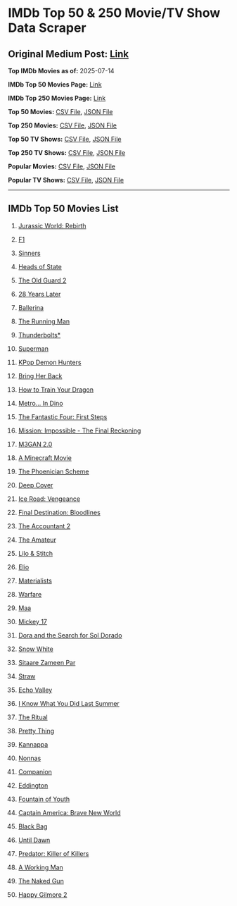 # IMDb Top 50 & 250 Movie/TV Show Data Scraper

## Original Medium Post: [Link](https://medium.com/@nishantsahoo/which-movie-should-i-watch-5c83a3c0f5b1)

**Top IMDb Movies as of:** 2025-07-14

**IMDb Top 50 Movies Page:** [Link](https://www.imdb.com/search/title/?title_type=feature&release_date=2025-01-01,2025-12-31)

**IMDb Top 250 Movies Page:** [Link](https://www.imdb.com/chart/top/)

**Top 50 Movies:** [CSV File](/data/top50/movies.csv), [JSON File](/data/top50/movies.json)

**Top 250 Movies:** [CSV File](/data/top250/movies.csv), [JSON File](/data/top250/movies.json)

**Top 50 TV Shows:** [CSV File](/data/top50/shows.csv), [JSON File](/data/top50/shows.json)

**Top 250 TV Shows:** [CSV File](/data/top250/shows.csv), [JSON File](/data/top250/shows.json)

**Popular Movies:** [CSV File](/data/popular/movies.csv), [JSON File](/data/popular/movies.json)

**Popular TV Shows:** [CSV File](/data/popular/shows.csv), [JSON File](/data/popular/shows.json)

---

## IMDb Top 50 Movies List

1. [Jurassic World: Rebirth](https://www.imdb.com/title/tt31036941/)

2. [F1](https://www.imdb.com/title/tt16311594/)

3. [Sinners](https://www.imdb.com/title/tt31193180/)

4. [Heads of State](https://www.imdb.com/title/tt13357520/)

5. [The Old Guard 2](https://www.imdb.com/title/tt14961624/)

6. [28 Years Later](https://www.imdb.com/title/tt10548174/)

7. [Ballerina](https://www.imdb.com/title/tt7181546/)

8. [The Running Man](https://www.imdb.com/title/tt14107334/)

9. [Thunderbolts\*](https://www.imdb.com/title/tt20969586/)

10. [Superman](https://www.imdb.com/title/tt5950044/)

11. [KPop Demon Hunters](https://www.imdb.com/title/tt14205554/)

12. [Bring Her Back](https://www.imdb.com/title/tt32246771/)

13. [How to Train Your Dragon](https://www.imdb.com/title/tt26743210/)

14. [Metro... In Dino](https://www.imdb.com/title/tt24225606/)

15. [The Fantastic Four: First Steps](https://www.imdb.com/title/tt10676052/)

16. [Mission: Impossible - The Final Reckoning](https://www.imdb.com/title/tt9603208/)

17. [M3GAN 2.0](https://www.imdb.com/title/tt26342662/)

18. [A Minecraft Movie](https://www.imdb.com/title/tt3566834/)

19. [The Phoenician Scheme](https://www.imdb.com/title/tt30840798/)

20. [Deep Cover](https://www.imdb.com/title/tt31121295/)

21. [Ice Road: Vengeance](https://www.imdb.com/title/tt27621210/)

22. [Final Destination: Bloodlines](https://www.imdb.com/title/tt9619824/)

23. [The Accountant 2](https://www.imdb.com/title/tt7068946/)

24. [The Amateur](https://www.imdb.com/title/tt0899043/)

25. [Lilo & Stitch](https://www.imdb.com/title/tt11655566/)

26. [Elio](https://www.imdb.com/title/tt4900148/)

27. [Materialists](https://www.imdb.com/title/tt30253473/)

28. [Warfare](https://www.imdb.com/title/tt31434639/)

29. [Maa](https://www.imdb.com/title/tt30496762/)

30. [Mickey 17](https://www.imdb.com/title/tt12299608/)

31. [Dora and the Search for Sol Dorado](https://www.imdb.com/title/tt32621553/)

32. [Snow White](https://www.imdb.com/title/tt6208148/)

33. [Sitaare Zameen Par](https://www.imdb.com/title/tt29471573/)

34. [Straw](https://www.imdb.com/title/tt32550101/)

35. [Echo Valley](https://www.imdb.com/title/tt27052633/)

36. [I Know What You Did Last Summer](https://www.imdb.com/title/tt4045450/)

37. [The Ritual](https://www.imdb.com/title/tt32194932/)

38. [Pretty Thing](https://www.imdb.com/title/tt29474633/)

39. [Kannappa](https://www.imdb.com/title/tt5306972/)

40. [Nonnas](https://www.imdb.com/title/tt28309594/)

41. [Companion](https://www.imdb.com/title/tt26584495/)

42. [Eddington](https://www.imdb.com/title/tt31176520/)

43. [Fountain of Youth](https://www.imdb.com/title/tt27075958/)

44. [Captain America: Brave New World](https://www.imdb.com/title/tt14513804/)

45. [Black Bag](https://www.imdb.com/title/tt30988739/)

46. [Until Dawn](https://www.imdb.com/title/tt30955489/)

47. [Predator: Killer of Killers](https://www.imdb.com/title/tt36463894/)

48. [A Working Man](https://www.imdb.com/title/tt9150192/)

49. [The Naked Gun](https://www.imdb.com/title/tt3402138/)

50. [Happy Gilmore 2](https://www.imdb.com/title/tt31868189/)
